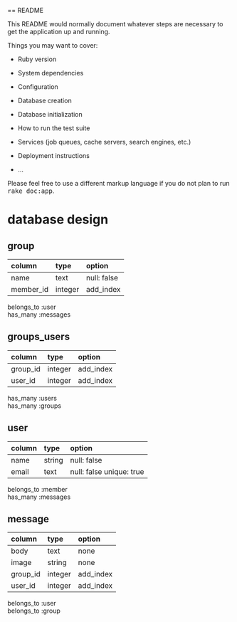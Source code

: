 == README

This README would normally document whatever steps are necessary to get the
application up and running.

Things you may want to cover:

* Ruby version

* System dependencies

* Configuration

* Database creation

* Database initialization

* How to run the test suite

* Services (job queues, cache servers, search engines, etc.)

* Deployment instructions

* ...


Please feel free to use a different markup language if you do not plan to run
<tt>rake doc:app</tt>.

# database design
## group

|column|type|option|
|:--|:--|:--|
|name|text|null: false|
|member_id|integer|add_index|

belongs_to :user  
has_many :messages

## groups_users

|column|type|option|
|:--|:--|:--|
|group_id |integer|add_index|
|user_id|integer|add_index|

has_many :users  
has_many :groups

## user

|column|type|option|
|:--|:--|:--|
|name|string|null: false|
|email|text|null: false  unique: true|

belongs_to :member  
has_many :messages

## message

|column|type|option|
|:--|:--|:--|
|body|text|none|
|image|string|none|
|group_id|integer|add_index
|user_id|integer|add_index

belongs_to :user  
belongs_to :group

